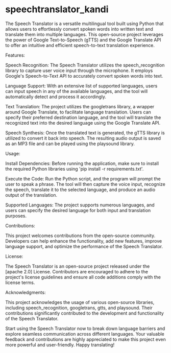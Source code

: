# speechtranslator_kandi


The Speech Translator is a versatile multilingual tool built using Python that allows users to effortlessly convert spoken words into written text and translate them into multiple languages. This open-source project leverages the power of Google Text-to-Speech (gTTS) and the Google Translate API to offer an intuitive and efficient speech-to-text translation experience.

Features:

Speech Recognition: The Speech Translator utilizes the speech_recognition library to capture user voice input through the microphone. It employs Google's Speech-to-Text API to accurately convert spoken words into text.

Language Support: With an extensive list of supported languages, users can input speech in any of the available languages, and the tool will automatically detect and process it accordingly.

Text Translation: The project utilizes the googletrans library, a wrapper around Google Translate, to facilitate language translation. Users can specify their preferred destination language, and the tool will translate the recognized text into the desired language using the Google Translate API.

Speech Synthesis: Once the translated text is generated, the gTTS library is utilized to convert it back into speech. The resulting audio output is saved as an MP3 file and can be played using the playsound library.

Usage:

Install Dependencies: Before running the application, make sure to install the required Python libraries using 'pip install -r requirements.txt'.

Execute the Code: Run the Python script, and the program will prompt the user to speak a phrase. The tool will then capture the voice input, recognize the speech, translate it to the selected language, and produce an audio output of the translation.

Supported Languages: The project supports numerous languages, and users can specify the desired language for both input and translation purposes.

Contributions:

This project welcomes contributions from the open-source community. Developers can help enhance the functionality, add new features, improve language support, and optimize the performance of the Speech Translator.

License:

The Speech Translator is an open-source project released under the [apache 2.0] License. Contributors are encouraged to adhere to the project's license guidelines and ensure all code additions comply with the license terms.

Acknowledgments:

This project acknowledges the usage of various open-source libraries, including speech_recognition, googletrans, gtts, and playsound. Their contributions significantly contributed to the development and functionality of the Speech Translator.

Start using the Speech Translator now to break down language barriers and explore seamless communication across different languages. Your valuable feedback and contributions are highly appreciated to make this project even more powerful and user-friendly. Happy translating!
